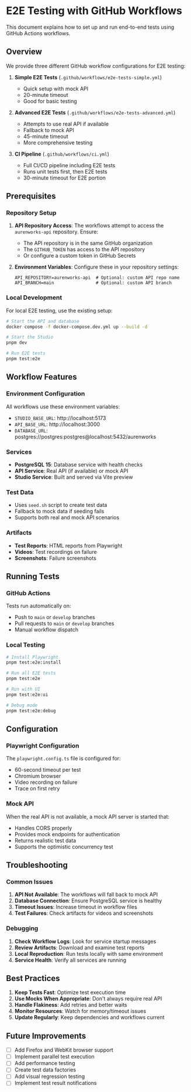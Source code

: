 # E2E Testing with GitHub Workflows

This document explains how to set up and run end-to-end tests using GitHub Actions workflows.

## Overview

We provide three different GitHub workflow configurations for E2E testing:

1. **Simple E2E Tests** (`.github/workflows/e2e-tests-simple.yml`)
   - Quick setup with mock API
   - 20-minute timeout
   - Good for basic testing

2. **Advanced E2E Tests** (`.github/workflows/e2e-tests-advanced.yml`)
   - Attempts to use real API if available
   - Fallback to mock API
   - 45-minute timeout
   - More comprehensive testing

3. **CI Pipeline** (`.github/workflows/ci.yml`)
   - Full CI/CD pipeline including E2E tests
   - Runs unit tests first, then E2E tests
   - 30-minute timeout for E2E portion

## Prerequisites

### Repository Setup

1. **API Repository Access**: The workflows attempt to access the `aurenworks-api` repository. Ensure:
   - The API repository is in the same GitHub organization
   - The `GITHUB_TOKEN` has access to the API repository
   - Or configure a custom token in GitHub Secrets

2. **Environment Variables**: Configure these in your repository settings:
   ```
   API_REPOSITORY=aurenworks-api  # Optional: custom API repo name
   API_BRANCH=main                # Optional: custom API branch
   ```

### Local Development

For local E2E testing, use the existing setup:

```bash
# Start the API and database
docker compose -f docker-compose.dev.yml up --build -d

# Start the Studio
pnpm dev

# Run E2E tests
pnpm test:e2e
```

## Workflow Features

### Environment Configuration

All workflows use these environment variables:
- `STUDIO_BASE_URL`: http://localhost:5173
- `API_BASE_URL`: http://localhost:3000
- `DATABASE_URL`: postgres://postgres:postgres@localhost:5432/aurenworks

### Services

- **PostgreSQL 15**: Database service with health checks
- **API Service**: Real API (if available) or mock API
- **Studio Service**: Built and served via Vite preview

### Test Data

- Uses `seed.sh` script to create test data
- Fallback to mock data if seeding fails
- Supports both real and mock API scenarios

### Artifacts

- **Test Reports**: HTML reports from Playwright
- **Videos**: Test recordings on failure
- **Screenshots**: Failure screenshots

## Running Tests

### GitHub Actions

Tests run automatically on:
- Push to `main` or `develop` branches
- Pull requests to `main` or `develop` branches
- Manual workflow dispatch

### Local Testing

```bash
# Install Playwright
pnpm test:e2e:install

# Run all E2E tests
pnpm test:e2e

# Run with UI
pnpm test:e2e:ui

# Debug mode
pnpm test:e2e:debug
```

## Configuration

### Playwright Configuration

The `playwright.config.ts` file is configured for:
- 60-second timeout per test
- Chromium browser
- Video recording on failure
- Trace on first retry

### Mock API

When the real API is not available, a mock API server is started that:
- Handles CORS properly
- Provides mock endpoints for authentication
- Returns realistic test data
- Supports the optimistic concurrency test

## Troubleshooting

### Common Issues

1. **API Not Available**: The workflows will fall back to mock API
2. **Database Connection**: Ensure PostgreSQL service is healthy
3. **Timeout Issues**: Increase timeout in workflow files
4. **Test Failures**: Check artifacts for videos and screenshots

### Debugging

1. **Check Workflow Logs**: Look for service startup messages
2. **Review Artifacts**: Download and examine test reports
3. **Local Reproduction**: Run tests locally with same environment
4. **Service Health**: Verify all services are running

## Best Practices

1. **Keep Tests Fast**: Optimize test execution time
2. **Use Mocks When Appropriate**: Don't always require real API
3. **Handle Flakiness**: Add retries and better waits
4. **Monitor Resources**: Watch for memory/timeout issues
5. **Update Regularly**: Keep dependencies and workflows current

## Future Improvements

- [ ] Add Firefox and WebKit browser support
- [ ] Implement parallel test execution
- [ ] Add performance testing
- [ ] Create test data factories
- [ ] Add visual regression testing
- [ ] Implement test result notifications
